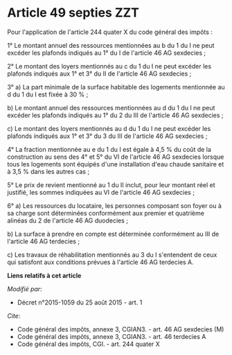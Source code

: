 # Article 49 septies ZZT

Pour l'application de l'article 244 quater X du code général des impôts : 

1° Le montant annuel des ressources mentionnées au b du 1 du I ne peut excéder les plafonds indiqués au 1° du I de l'article
46 AG sexdecies ; 

2° Le montant des loyers mentionnés au c du 1 du I ne peut excéder les plafonds indiqués aux 1° et 3° du II de l'article 46
AG sexdecies ; 

3° a) La part minimale de la surface habitable des logements mentionnée au d du 1 du I est fixée à 30 % ; 

b) Le montant annuel des ressources mentionnées au d du 1 du I ne peut excéder les plafonds indiqués au 1° du 2 du III de
l'article 46 AG sexdecies ; 

c) Le montant des loyers mentionnés au d du 1 du I ne peut excéder les plafonds indiqués aux 1° et 3° du 3 du III de
l'article 46 AG sexdecies ; 

4° La fraction mentionnée au e du 1 du I est égale à 4,5 % du coût de la construction au sens des 4° et 5° du VI de l'article
46 AG sexdecies lorsque tous les logements sont équipés d'une installation d'eau chaude sanitaire et à 3,5 % dans les autres
cas ; 

5° Le prix de revient mentionné au 1 du II inclut, pour leur montant réel et justifié, les sommes indiquées au VI de
l'article 46 AG sexdecies ; 

6° a) Les ressources du locataire, les personnes composant son foyer ou à sa charge sont déterminées conformément aux premier
et quatrième alinéas du 2 de l'article 46 AG duodecies ; 

b) La surface à prendre en compte est déterminée conformément au III de l'article 46 AG terdecies ; 

c) Les travaux de réhabilitation mentionnés au 3 du I s'entendent de ceux qui satisfont aux conditions prévues à l'article 46
AG terdecies A.

**Liens relatifs à cet article**

_Modifié par_:

  - Décret n°2015-1059 du 25 août 2015 - art. 1

_Cite_:

  - Code général des impôts, annexe 3, CGIAN3. - art. 46 AG sexdecies (M)
  - Code général des impôts, annexe 3, CGIAN3. - art. 46 terdecies A
  - Code général des impôts, CGI. - art. 244 quater X
